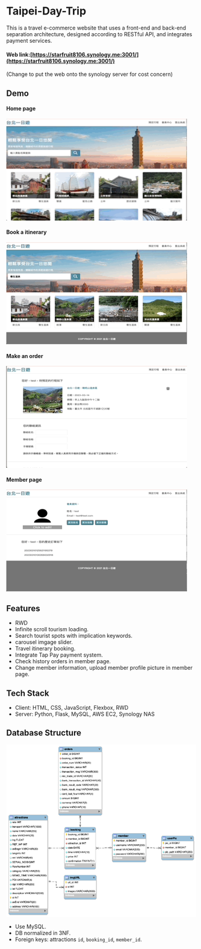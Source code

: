 # Taipei-Day-Trip
This is a travel e-commerce website that uses a front-end and back-end separation architecture, designed according to RESTful API, and integrates payment services.
#### Web link:[https://starfruit8106.synology.me:3001/](https://starfruit8106.synology.me:3001/)
(Change to put the web onto the synology server for cost concern)

## Demo
#### Home page
<img src="SomeImgs/HomePage.gif" width="480px" height="270px">

#### Book a itinerary
<img src="SomeImgs/Booking.gif" width="480px" height="270px">

#### Make an order
<img src="SomeImgs/Ordering.gif" width="480px" height="270px">

#### Member page
<img src="SomeImgs/Member.gif" width="480px" height="270px">

## Features
- RWD
- Infinite scroll tourism loading.
- Search tourist spots with implication keywords.
- carousel imgage slider.
- Travel itinerary booking.
- Integrate Tap Pay payment system.
- Check history orders in member page.
- Change member information, upload member profile picture in member page.

## Tech Stack
- Client: HTML, CSS, JavaScript, Flexbox, RWD
- Server: Python, Flask, MySQL, AWS EC2, Synology NAS

## Database Structure
![MySQL DB](/SomeImgs/DB_Structure.png)
- Use MySQL.
- DB normalized in 3NF.
- Foreign keys: attractions `id`, `booking_id`, `member_id`.

